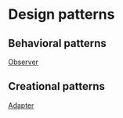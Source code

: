 # Design patterns

## Behavioral patterns

[Observer](src/observer/observer.md)<br />

## Creational patterns

[Adapter](src/adapter/adapter.md)<br />